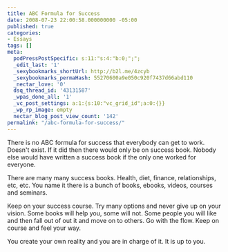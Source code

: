 ```yaml
---
title: ABC Formula for Success
date: 2008-07-23 22:00:58.000000000 -05:00
published: true
categories:
- Essays
tags: []
meta:
  podPressPostSpecific: s:11:"s:4:"b:0;";";
  _edit_last: '1'
  _sexybookmarks_shortUrl: http://b2l.me/4zcyb
  _sexybookmarks_permaHash: 55270600a9e050c920f7437d66abd110
  _nectar_love: '0'
  dsq_thread_id: '43131587'
  _wpas_done_all: '1'
  _vc_post_settings: a:1:{s:10:"vc_grid_id";a:0:{}}
  _wp_rp_image: empty
  nectar_blog_post_view_count: '142'
permalink: "/abc-formula-for-success/"
---
```

There is no ABC formula for success that everybody can get to work.  Doesn't exist.  If it did then there would only be on success book.  Nobody else would have written a success book if the only one worked for everyone.

There are many many success books.  Health, diet, finance, relationships, etc, etc.  You name it there is a bunch of books, ebooks, videos, courses and seminars.

Keep on your success course.  Try many options and never give up on your vision.  Some books will help you, some will not.  Some people you will like and then fall out of out it and move on to others.  Go with the flow.  Keep on course and feel your way.

You create your own reality and you are in charge of it.  It is up to you.</p>
